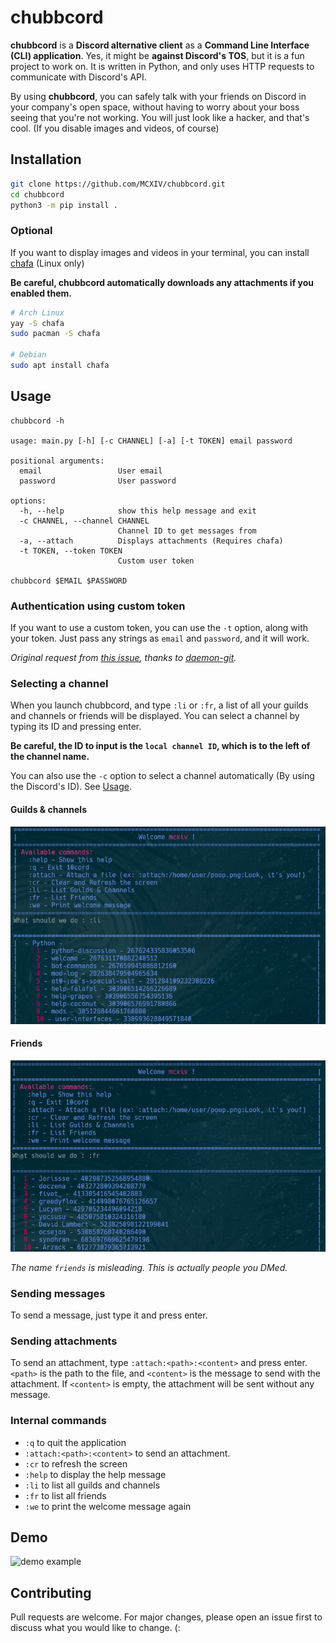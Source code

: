 
# chubbcord
**chubbcord** is a **Discord alternative client** as a **Command Line Interface (CLI) application**.
Yes, it might be **against Discord's TOS**, but it is a fun project to work on. It is written in Python, and only uses HTTP requests to communicate with Discord's API.

By using **chubbcord**, you can safely talk with your friends on Discord in your company's open space, without having to worry about your boss seeing that you're not working. You will just look like a hacker, and that's cool. (If you disable images and videos, of course)

## Installation
```bash
git clone https://github.com/MCXIV/chubbcord.git
cd chubbcord
python3 -m pip install .
```

### Optional
If you want to display images and videos in your terminal, you can install [chafa](https://github.com/hpjansson/chafa) (Linux only)

**Be careful, chubbcord automatically downloads any attachments if you enabled them.**

```bash
# Arch Linux
yay -S chafa
sudo pacman -S chafa

# Debian
sudo apt install chafa
```

## Usage
```
chubbcord -h

usage: main.py [-h] [-c CHANNEL] [-a] [-t TOKEN] email password

positional arguments:
  email                 User email
  password              User password

options:
  -h, --help            show this help message and exit
  -c CHANNEL, --channel CHANNEL
                        Channel ID to get messages from
  -a, --attach          Displays attachments (Requires chafa)
  -t TOKEN, --token TOKEN
                        Custom user token

chubbcord $EMAIL $PASSWORD
```

### Authentication using custom token
If you want to use a custom token, you can use the `-t` option, along with your token.
Just pass any strings as `email` and `password`, and it will work.

*Original request from [this issue](https://github.com/mcxiv/chubbcord/issues/4), thanks to [daemon-git](https://github.com/daemon-git).*

### Selecting a channel
When you launch chubbcord, and type `:li` or `:fr`, a list of all your guilds and channels or friends will be displayed. You can select a channel by typing its ID and pressing enter.

**Be careful, the ID to input is the `local channel ID`, which is to the left of the channel name.**

You can also use the `-c` option to select a channel automatically (By using the Discord's ID). See [Usage](#usage).

#### Guilds & channels

![channel selection](docs/guilds.png "Channel selection")

#### Friends

![friend selection](docs/friends.png "Friend selection")

*The name `friends` is misleading. This is actually people you DMed.*

### Sending messages
To send a message, just type it and press enter.

### Sending attachments
To send an attachment, type `:attach:<path>:<content>` and press enter. `<path>` is the path to the file, and `<content>` is the message to send with the attachment. If `<content>` is empty, the attachment will be sent without any message.

### Internal commands
- `:q` to quit the application
- `:attach:<path>:<content>` to send an attachment.
- `:cr` to refresh the screen
- `:help` to display the help message
- `:li` to list all guilds and channels
- `:fr` to list all friends
- `:we` to print the welcome message again

## Demo
![demo example](docs/demo.gif "Demo example")

## Contributing
Pull requests are welcome. For major changes, please open an issue first to discuss what you would like to change. (:
